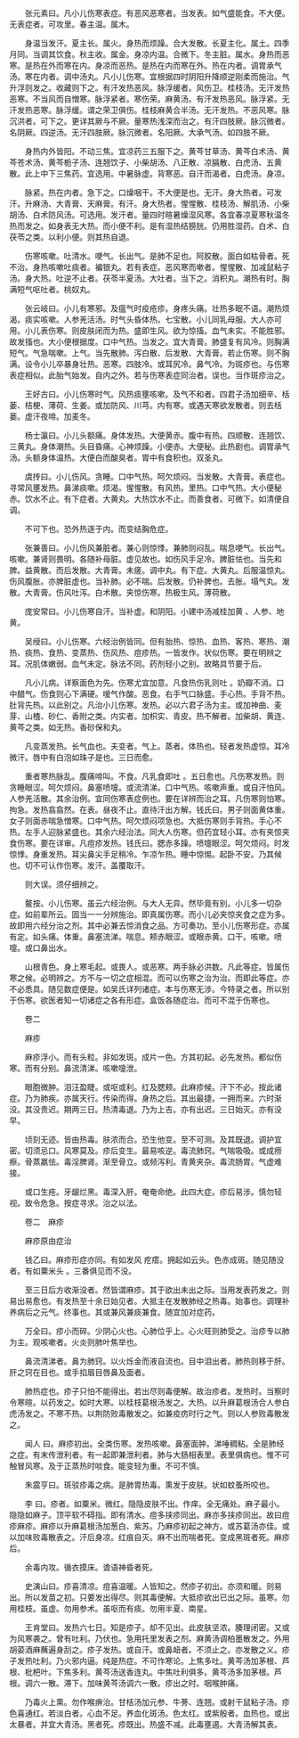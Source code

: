 <!-- { "loadSidebar": true } -->
　　张元素曰。凡小儿伤寒表症。有恶风恶寒者。当发表。如气盛能食。不大便。无表症者。可攻里。春主温。属木。

　　身温当发汗。夏主长。属火。身热而烦躁。合大发散。长夏主化。属土。四季月同。当调其饮食。秋主收。属金。身凉内温。合微下。冬主脏。属水。身热而恶寒。是热在外而寒在内。身凉而恶热。是热在内而寒在外。热在内者。调胃承气汤。寒在内者。调中汤丸。凡小儿伤寒。宜根据四时阴阳升降顺逆刚柔而施治。气升浮则发之。收藏则下之。有汗发热恶风。脉浮缓者。风伤卫。桂枝汤。无汗发热恶寒。不当风而自憎寒。脉浮紧者。寒伤荣。麻黄汤。有汗发热恶风。脉浮紧。无汗发热恶寒。脉浮缓。谓之荣卫俱伤。桂枝麻黄合半汤。无汗发热。不恶风寒。脉沉洪者。可下之。更详其厥与不厥。量寒热浅深而治之。有汗四肢厥。脉沉微者。名阴厥。四逆汤。无汗四肢厥。脉沉微者。名阳厥。大承气汤。如四肢不厥。

　　身热内外皆阳。不动三焦。宜凉药三五服下之。黄芩甘草汤、黄芩白术汤、黄芩苍术汤、黄芩栀子汤、连翘饮子、小柴胡汤、八正散、凉膈散、白虎汤、五黄散。此上中下三焦药。宜选用。中暑脉虚。背寒恶。自汗而渴者。白虎汤。身凉。

　　脉紧。热在内者。急下之。口燥咽干。不大便是也。无汗。身大热者。可发汗。升麻汤、大青膏、天麻膏。有汗。身大热者。惺惺散、桂枝汤、解肌汤、小柴胡汤、白术防风汤。可选用。发汗者。量四时暄暑燥湿风寒。各宜春凉夏寒秋温冬热而发之。如身表无大热。而小便不利。是有湿热结膀胱。仍用胜湿药。白术、白茯苓之类。以利小便。则其热自退。

　　伤寒咳嗽。吐清水。哽气。长出气。是肺不足也。阿胶散。面白如枯骨者。死不治。身热咳嗽吐痰者。褊银丸。若有表症。恶风寒而嗽者。惺惺散、加减鼠粘子汤。身大热。吐逆不止者。茯苓半夏汤。大吐者。当下之。消积丸。潮热有时。胸满短气呕吐者。桃奴丸。

　　张云岐曰。小儿有寒邪。及瘟气时疫疮疹。身疼头痛。壮热多眠不语。潮热烦渴。痰实咳嗽。人参羌活汤。时气头昏体热。七宝散。小儿同乳母服。大人亦可用。小儿表伤寒。则皮肤闭而为热。盛即生风。欲为惊搐。血气未实。不能胜邪。故发搐也。大小便根据度。口中气热。当发之。宜大青膏。肺盛复有风冷。则胸满短气。气急喘嗽。上气。当先散肺。泻白散、后发散、大青膏。若止伤寒。则不胸满。设令小儿卒暴身壮热。恶寒。四肢冷。或耳尻冷。鼻气冷。为斑疹也。与伤寒表症相似。此胎气始发。自内之外。若与伤寒表症同治者。误也。当作斑疹治之。

　　王好古曰。小儿伤寒时气。风热痰壅咳嗽。及气不和者。四君子汤加细辛、栝蒌、桔梗、薄荷、生姜。或加防风、川芎。内有寒。或遇天寒欲发散者。则去栝蒌。虚汗夜啼。加麦冬。

　　杨士瀛曰。小儿头额痛。身体发热。大便黄赤。腹中有热。四顺散、连翘饮、三黄丸。身体潮热。头目昏痛。心神烦躁。小便赤。大便秘。此热剧也。调胃承气汤。头额身体温热。大便白而酸臭者。胃中有食积也。双圣丸。

　　虞抟曰。小儿伤风。贪睡。口中气热。呵欠烦闷。当发散。大青膏。表症也。寻常风壅发热。鼻涕痰嗽。烦渴。惺惺散。有风热。里热。口中气热。大小便秘赤。饮水不止。有下症者。大黄丸。大热饮水不止。而善食者。可微下。如清便自调。

　　不可下也。恐外热逐于内。而变结胸危症。

　　张兼善曰。小儿伤风兼脏者。兼心则惊悸。兼肺则闷乱。喘息哽气。长出气。咳嗽。兼肾则畏明。各随补母脏。虚见故也。如伤风手足冷。脾脏怯也。当先和脾。益黄散。而后发散。大青膏。未瘥。调中丸。有下症。大黄丸。后服温惊丸。伤风腹胀。亦脾脏虚也。当补肺。必不喘。后发散。仍补脾也。去胀。塌气丸。发散。大青膏。伤风吐泻。白术散。夹惊伤寒。热极生风。薄荷散。

　　庞安常曰。小儿伤寒自汗。当补虚。和阴阳。小建中汤减桂加黄 、人参、地黄。

　　吴绶曰。小儿伤寒。六经治例皆同。但有胎热、惊热、血热、客热、寒热、潮热、痰热、食热、变蒸热、伤风热、痘疹热。一皆发作。状似伤寒。要在明辨之耳。况肌体嫩弱。血气未定。脉法不同。药剂轻小之别。故略具节要于后。

　　凡小儿病。详察面色为先。伤寒尤宜加意。凡食热伤乳则吐 。奶瓣不消。口中醋气。伤食则心下满硬。嗳气作酸。恶食。右手气口脉盛。手心热。手背不热。肚背先热。以此别之。凡治小儿伤寒。发热。必以六君子汤为主。或加神曲、麦芽、山楂、砂仁、香附之类。内实者。加枳实、青皮。热不解者。加柴胡、黄连、黄芩之类。如无热。香砂保和丸。

　　凡变蒸发热。长气血也。夫变者。气上。蒸者。体热也。轻者发热虚惊。耳冷微汗。唇中有白泡如珠子是也。三日而愈。

　　重者寒热脉乱。腹痛啼叫。不食。凡乳食即吐 。五日愈也。凡伤寒发热。则贪睡眼涩。呵欠烦闷。鼻塞喷嚏。或流清涕。口中气热。咳嗽声重。或自汗怕风。人参羌活散。其余治例。宜同伤寒表症例也。要在详辨而治之耳。凡伤寒则怕寒。拘急。发热翕翕然。在表。昼夜不止。直待汗出方解。钱氏曰。男子则面黄体重。女子则面赤喘急憎寒。口中气热。呵欠烦闷项急也。大抵伤寒则手背热。手心不热。左手人迎脉紧盛也。其余六经治法。同大人伤寒。但药宜轻小耳。亦有夹惊夹食伤寒。要在详审。凡痘疹发热。钱氏曰。腮赤多躁。喷嚏眼涩。呵欠烦闷。时发惊悸。身重发热。耳尖鼻尖手足稍冷。乍凉乍热。睡中惊惕。起卧不安。乃其候也。切不可认作伤寒。发汗。盖覆取汗。

　　则大误。须仔细辨之。

　　鳌按。小儿伤寒。虽云六经治例。与大人无异。然毕竟有别。小儿多一切杂症。如前辈所云。固当一一分辨施治。即真属伤寒。而小儿必夹惊夹食之症为多。故即用六经分治之剂。其中必兼去惊消食之品。方可奏功。至小儿伤寒形症。亦属有定。如头痛。体重。鼻塞流涕。喘息。颊赤眼涩。或眼赤黄。口干。咳嗽。喷嚏。或口鼻出水。

　　山根青色。身上寒毛起。或畏人。或恶寒。两手脉必洪数。凡此等症。皆属伤寒之候。必明辨之。方不与一切之症相混。而可以伤寒之治为治。而即此等症。亦不必悉具。随见数症便是。如吴氏详列诸症。本与伤寒无涉。今特录之者。所以别于伤寒。欲医者知一切诸症之各有形症。盒饭各随症治。而可不混于伤寒也。

　　卷二

　　麻疹

　　麻疹浮小。而有头粒。非如发斑。成片一色。方其初起。必先发热。都似伤寒。而有分别。鼻流清涕。咳嗽嚏泄。

　　眼胞微肿。泪汪盈睫。或呕或利。红及腮颊。此麻疹候。汗下不必。按此诸症。乃为肺疾。亦属天行。传染而得。身热之后。其出最捷。一拥而来。六时渐没。其没贵迟。期两三日。热清毒退。乃为上吉。亦有出迟。三日始灭。亦有没早。

　　顷刻无迹。皆由热毒。肤浓而合。恐生他变。至不可测。及其既退。调护宜密。切须忌口。风寒莫及。疹后变生。最易咳逆。毒流肺窍。气喘吸吸。或成痨瘵。骨蒸羸怯。毒淫脾肾。渐至骨立。或频泻利。青黄夹杂。毒流肠胃。气虚难接。

　　或口生疮。牙龈烂黑。毒深入肝。奄奄命绝。此四大症。疹后易涉。慎勿轻视。致令危急。按症寻求。治之以法。

　　卷二　麻疹

　　麻疹原由症治

　　钱乙曰。麻疹形症亦同。有如发风 疙瘩。拥起如云头。色赤成斑。随见随没者。有如粟米头 。三番俱见而不没。

　　至三日后方收渐没者。然皆谓麻疹。其于欲出未出之际。当用发表药发之。则易出易愈也。有发热至十余日始见者。大抵主在发散肺经之热毒。始事也。调理补养病后之元气。终事也。其或兼风兼痰兼食。随宜加对症药。

　　万全曰。疹小而碎。少阴心火也。心肺位乎上。心火旺则肺受之。治疹专以肺为主。观咳嗽者。火炎则肺叶焦举也。

　　鼻流清涕者。鼻为肺窍。以火烁金而液自流也。目中泪出者。肺热则移于肝。肝之窍在目也。或手掐眉目唇鼻及面者。

　　肺热症也。疹子只怕不能得出。若出尽则毒便解。故治疹者。发热时。当察时令寒暄。以药发之。如时大寒。以桂枝葛根汤发之。大热。以升麻葛根汤合人参白虎汤发之。不寒不热。以荆防败毒散发之。如兼疫疠时行之气。则以人参败毒散发之。

　　闻人 曰。麻疹初出。全类伤寒。发热咳嗽。鼻塞面肿。涕唾稠粘。全是肺经之症。有末传泄利者。有一起即兼泄利者。肺与大肠相表里。表里俱病也。惟不可触冒风寒。及于正蒸热时啖食。能变轻为重。不可不慎。

　　朱震亨曰。斑驳疹毒之病。是肺胃热毒。熏发于皮肤。状如蚊蚤所咬也。

　　李 曰。疹者。如粟米。微红。隐隐皮肤不出。作痒。全无痛处。麻子最小。隐隐如麻子。顶平软不碍指。即有清水。痘多挟疹同出。麻亦多挟疹同出。故曰痘疹麻疹。麻疹以升麻葛根汤加葱白、紫苏。乃麻疹初起之神方。或苏葛汤亦佳。或以加味败毒散表之。汗后身凉。红痕自灭。麻不出而喘者死。变成黑斑者死。麻疹后。

　　余毒内攻。循衣摸床。谵语神昏者死。

　　史演山曰。疹喜清凉。痘喜温暖。人皆知之。然疹子初出。亦须和暖。则易出。所以发苗之初。只要发出得尽。则其毒便解。大抵疹欲出已出之际。虽寒。勿用桂枝。虽虚。勿用参术。虽呕而有痰。勿用半夏、南星。

　　王肯堂曰。发热六七日。知是疹子。却不见出。此皮肤坚浓。腠理闭密。又或为风寒袭之。曾有吐利。乃伏也。急用托里发表之剂。麻黄汤调柏墨散发之。外用胡荽酒麻蘸遍身刮之。疹子发热。或自汗。或鼻衄者。不须止之。亦发散之义。疹子发热吐利。乃火邪内逼。纯是热症。不可作寒论。上焦多吐。黄芩汤加茅根、芦根、枇杷叶。下焦多利。黄芩汤送香连丸。中焦吐利俱多。黄芩汤多加茅根。芦根。调六一散。滞下。加味黄芩汤调六一散。疹出之时。咽喉肿痛。

　　乃毒火上熏。勿作喉痹治。甘桔汤加元参、牛蒡、连翘。或射干鼠粘子汤。疹色喜通红。若淡白者。心血不足。养血化斑汤。色太红。或紫殷者。血热也。或出太暴者。并宜大青汤。黑者死。疹既出。热盛不减。此毒壅遏。大青汤解其表。

